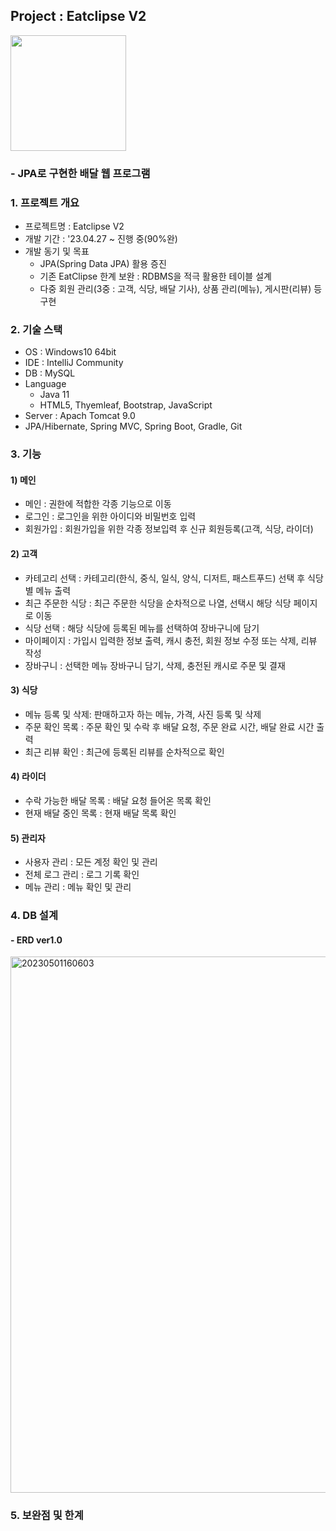 ## Project : Eatclipse V2
<img src="https://user-images.githubusercontent.com/96553431/235356279-c128cadd-19ac-4d6d-977e-ea51b956f23c.png" width="185"><br>
### - JPA로 구현한 배달 웹 프로그램


### 1. 프로젝트 개요
- 프로젝트명 : Eatclipse V2
- 개발 기간 : '23.04.27 ~ 진행 중(90%완)
- 개발 동기 및 목표
    - JPA(Spring Data JPA) 활용 증진
    - 기존 EatClipse 한계 보완 : RDBMS을 적극 활용한 테이블 설계
    - 다중 회원 관리(3중 : 고객, 식당, 배달 기사), 상품 관리(메뉴), 게시판(리뷰) 등 구현

### 2. 기술 스택
- OS : Windows10 64bit
- IDE : IntelliJ Community
- DB : MySQL
- Language
  - Java 11
  - HTML5, Thyemleaf, Bootstrap, JavaScript
- Server : Apach Tomcat 9.0
- JPA/Hibernate, Spring MVC, Spring Boot, Gradle, Git

### 3. 기능

#### 1) 메인
- 메인 : 권한에 적합한 각종 기능으로 이동
- 로그인 : 로그인을 위한 아이디와 비밀번호 입력
- 회원가입 : 회원가입을 위한 각종 정보입력 후 신규 회원등록(고객, 식당, 라이더)

#### 2) 고객

- 카테고리 선택 : 카테고리(한식, 중식, 일식, 양식, 디저트, 패스트푸드) 선택 후 식당별 메뉴 출력
- 최근 주문한 식당 : 최근 주문한 식당을 순차적으로 나열, 선택시 해당 식당 페이지로 이동
- 식당 선택 : 해당 식당에 등록된 메뉴를 선택하여 장바구니에 담기
- 마이페이지 : 가입시 입력한 정보 출력, 캐시 충전, 회원 정보 수정 또는 삭제, 리뷰 작성
- 장바구니 : 선택한 메뉴 장바구니 담기, 삭제, 충전된 캐시로 주문 및 결재

#### 3) 식당
- 메뉴 등록 및 삭제: 판매하고자 하는 메뉴, 가격, 사진 등록 및 삭제
- 주문 확인 목록 : 주문 확인 및 수락 후 배달 요청, 주문 완료 시간, 배달 완료 시간 출력
- 최근 리뷰 확인 : 최근에 등록된 리뷰를 순차적으로 확인

#### 4) 라이더
- 수락 가능한 배달 목록 : 배달 요청 들어온 목록 확인
- 현재 배달 중인 목록 : 현재 배달 목록 확인

#### 5) 관리자
- 사용자 관리 : 모든 계정 확인 및 관리
- 전체 로그 관리 : 로그 기록 확인
- 메뉴 관리 : 메뉴 확인 및 관리

### 4. DB 설계
#### - ERD ver1.0
<img width="858" alt="20230501160603" src="https://user-images.githubusercontent.com/96553431/235422124-7e4295ae-5c52-463f-890c-5a5b2144c459.png">

### 5. 보완점 및 한계



